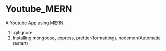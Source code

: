# Youtube_MERN
A Youtube App using MERN.
1. .gitignore 
2. Installing mongoose, express, prettier(formatting), nodemon(Automatic restart)